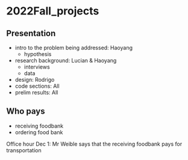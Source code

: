 # 2022Fall_projects

## Presentation

- intro to the problem being addressed: Haoyang
  - hypothesis
- research background: Lucian & Haoyang
  - interviews
  - data
- design: Rodrigo
- code sections: All
- prelim results: All

## Who pays

- receiving foodbank
- ordering food bank

Office hour Dec 1: Mr Weible says that the receiving foodbank pays for transportation